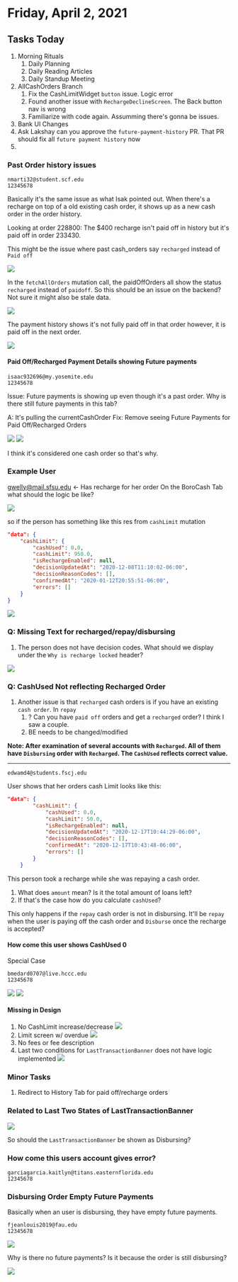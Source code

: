 # Friday, April 2, 2021

## Tasks Today

1. Morning Rituals
   1. Daily Planning
   2. Daily Reading Articles
   3. Daily Standup Meeting
2. AllCashOrders Branch
   1. Fix the CashLimitWidget `button` issue. Logic error
   2. Found another issue with `RechargeDeclineScreen`. The Back button nav is wrong
   3. Familiarize with code again. Assumming there's gonna be issues.
3. Bank UI Changes
4. Ask Lakshay can you approve the `future-payment-history` PR. That PR should fix all `future payment history` now
5. 

### Past Order history issues

```
nmarti32@student.scf.edu
12345678
```
Basically it's the same issue as what Isak pointed out. When there's a recharge on top of a old existing cash order, it shows up as a new cash order in the order history. 

Looking at order 228800: The $400 recharge isn't paid off in history but it's paid off in order 233430.

This might be the issue where past cash_orders say `recharged` instead of `Paid off`

![](images/2021-04-29-23-58-39.png)

In the `fetchAllOrders` mutation call, the paidOffOrders all show the status `recharged` instead of `paidoff`. So this should be an issue on the backend? Not sure it might also be stale data.

![](images/2021-04-30-09-34-24.png)

The payment history shows it's not fully paid off in that order however, it is paid off in the next order.

![](images/2021-04-30-09-35-25.png)

#### Paid Off/Recharged Payment Details showing Future payments
```
isaac932696@my.yosemite.edu
12345678
```

Issue: Future payments is showing up even though it's a past order. Why is there still future payments in this tab? 

A: It's pulling the currentCashOrder
Fix: Remove seeing Future Payments for Paid Off/Recharged Orders


![](images/2021-04-30-09-52-39.png)
![](images/2021-04-30-09-54-42.png)

I think it's considered one cash order so that's why.


### Example User

gwelly@mail.sfsu.edu <- Has recharge for her order
On the BoroCash Tab what should the logic be like?

![](images/2021-04-30-09-07-56.png)

so if the person has something like this res from `cashLimit` mutation
```json
"data": {
    "cashLimit": {
        "cashUsed": 0.0,
        "cashLimit": 950.0,
        "isRechargeEnabled": null,
        "decisionUpdatedAt": "2020-12-08T11:10:02-06:00",
        "decisionReasonCodes": [],
        "confirmedAt": "2020-01-12T20:55:51-06:00",
        "errors": []
    }
}
```

![](images/2021-04-30-09-03-53.png)


### Q: Missing Text for recharged/repay/disbursing

1. The person does not have decision codes. What should we display under the `Why is recharge locked` header?

![](images/2021-04-30-09-06-01.png)


### Q: CashUsed Not reflecting Recharged Order

1. Another issue is that `recharged` cash orders is if you have an existing `cash order`. In `repay`
   1. ? Can you have `paid off` orders and get a `recharged` order? I think I saw a couple.
   2. BE needs to be changed/modified

**Note: After examination of several accounts with `Recharged`. All of them have `Disbursing` order with `Recharged`. The `CashUsed` reflects correct value.**

---
```
edwamd4@students.fscj.edu
```

User shows that her orders cash Limit looks like this:
```json
"data": {
        "cashLimit": {
            "cashUsed": 0.0,
            "cashLimit": 50.0,
            "isRechargeEnabled": null,
            "decisionUpdatedAt": "2020-12-17T10:44:29-06:00",
            "decisionReasonCodes": [],
            "confirmedAt": "2020-12-17T10:43:48-06:00",
            "errors": []
        }
    }
```
This person took a recharge while she was repaying a cash order. 
1. What does `amount` mean? Is it the total amount of loans left?
2. If that's the case how do you calculate `cashUsed`?

This only happens if the `repay` cash order is not in disbursing. It'll be `repay` when the user is paying off the cash order and `Disburse` once the recharge is accepted?

#### How come this user shows CashUsed 0

Special Case

```
bmedard0707@live.hccc.edu
12345678
```
![](images/2021-04-30-10-13-09.png)
![](images/2021-04-30-10-13-35.png)


#### Missing in Design

1. No CashLimit increase/decrease
![](images/2021-04-30-09-44-12.png)
2. Limit screen w/ overdue
![](images/2021-04-30-09-45-12.png)
3. No fees or fee description
4. Last two conditions for `LastTransactionBanner` does not have logic implemented
![](images/2021-04-30-09-46-33.png)

### Minor Tasks

1. Redirect to History Tab for paid off/recharge orders

### Related to Last Two States of LastTransactionBanner

![](images/2021-04-30-10-05-38.png)

So should the `LastTransactionBanner` be shown as Disbursing?

### How come this users account gives error?

```
garciagarcia.kaitlyn@titans.easternflorida.edu
12345678
```

### Disbursing Order Empty Future Payments

Basically when an user is disbursing, they have empty future payments.

```
fjeanlouis2019@fau.edu
12345678
```

![](images/2021-04-30-10-31-42.png)

Why is there no future payments? Is it because the order is still disbursing?

![](images/2021-04-30-11-06-31.png)
